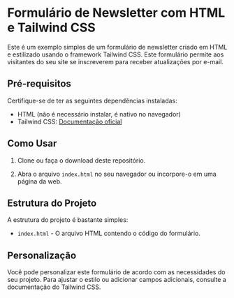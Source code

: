 # Formulário de Newsletter com HTML e Tailwind CSS

Este é um exemplo simples de um formulário de newsletter criado em HTML e estilizado usando o framework Tailwind CSS. Este formulário permite aos visitantes do seu site se inscreverem para receber atualizações por e-mail.

## Pré-requisitos

Certifique-se de ter as seguintes dependências instaladas:

- HTML (não é necessário instalar, é nativo no navegador)
- Tailwind CSS: [Documentação oficial](https://tailwindcss.com/docs/installation)

## Como Usar

1. Clone ou faça o download deste repositório.

2. Abra o arquivo `index.html` no seu navegador ou incorpore-o em uma página da web.

## Estrutura do Projeto

A estrutura do projeto é bastante simples:

- `index.html` - O arquivo HTML contendo o código do formulário.

## Personalização

Você pode personalizar este formulário de acordo com as necessidades do seu projeto. Para ajustar o estilo ou adicionar campos adicionais, consulte a documentação do Tailwind CSS.


